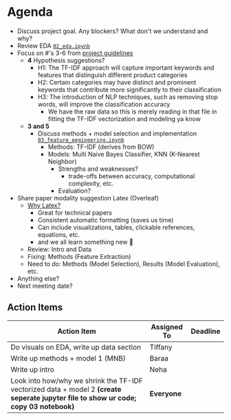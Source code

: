 # Agenda

- Discuss project goal. Any blockers? What don't we understand and why?
- Review EDA [```02_eda.ipynb```](https://github.com/bzekeria/cogs109-final-project/blob/main/notebooks/02_exploratory_data_analysis.ipynb)
- Focus on #'s 3-6 from [project guidelines](https://docs.google.com/document/d/1VCTgKDYME7eK4ETNuDsCDOB6EO2HRAp1OiwYNswPAsc/edit)
  - **4** Hypothesis suggestions?
    - H1: The TF-IDF approach will capture important keywords and features that distinguish different product categories
    - H2: Certain categories may have distinct and prominent keywords that contribute more significantly to their classification
    - H3: The introduction of NLP techniques, such as removing stop words, will improve the classification accuracy
      - We have the raw data so this is merely reading in that file in fitting the TF-IDF vectorization and modeling ya know
  - **3 and 5** 
    - Discuss methods + model selection and implementation [```03_feature_eegineering.ipynb```](https://github.com/bzekeria/cogs109-final-project/blob/main/notebooks/03_fetaure_engineering.ipynb)
      - Methods: TF-IDF (derives from BOW) 
      - Models: Multi Naive Bayes Classifier, KNN (K-Nearest Neighbor)
        - Strengths and weaknesses?
          - trade-offs between accuracy, computational complexity, etc.
        - Evaluation?
- Share paper modality suggestion Latex (Overleaf)
  - [Why Latex?](https://towardsdatascience.com/mastering-latex-on-overleaf-71a72d513363)
    - Great for technical papers
    - Consistent automatic formatting (saves us time)
    - Can include visualizations, tables, clickable references, equations, etc.
    - and we all learn something new 💪 
  - Review: Intro and Data
  - Fixing: Methods (Feature Extraction)
  - Need to do: Methods (Model Selection), Results (Model Evaluation), etc.
- Anything else?
- Next meeting date?

## Action Items

| Action Item                  | Assigned To     | Deadline      |
|------------------------------|-----------------|---------------|
| Do visuals on EDA, write up data section            |       Tiffany          |               |
| Write up methods + model 1 (MNB)            |        Baraa         |               |
| Write up intro                             |           Neha      |               |
| Look into how/why we shrink the TF-IDF vectorized data +  model 2 **(create seperate jupyter file to show ur code; copy 03 notebook)**                       |   **Everyone**              |               |

